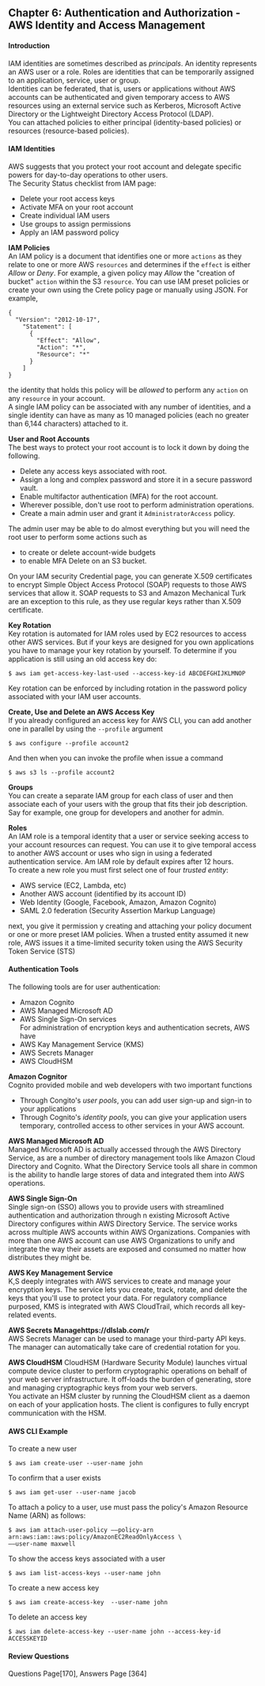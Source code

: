 ## Chapter 6: Authentication and Authorization - AWS Identity and Access Management    
#### Introduction   
IAM identities are sometimes described as _principals_. An identity represents an AWS user or a role. Roles are identities that can be temporarily assigned to an application, service, user or group.   
Identities can be federated, that is, users or applications without AWS accounts can be authenticated and given temporary access to AWS resources using an external service such as Kerberos, Microsoft Active Directory or the Lightweight Directory Access Protocol (LDAP).  
You can attached policies to either principal (identity-based policies) or resources (resource-based policies).  

#### IAM Identities  
AWS suggests that you protect your root account and delegate specific powers for day-to-day operations to other users.  
The Security Status checklist from IAM page:  
* Delete your root access keys  
* Activate MFA on your root account  
* Create individual IAM users
* Use groups to assign permissions  
* Apply an IAM password policy  

__IAM Policies__  
An IAM policy is a document that identifies one or more `actions` as they relate to one or more AWS `resources` and determines if the `effect` is either _Allow_ or _Deny_. For example, a given policy may _Allow_ the "creation of bucket" `action` within the S3 `resource`.
You can use IAM preset policies or create your own using the Crete policy page or manually using JSON. For example,
```
{
  "Version": "2012-10-17",
    "Statement": [
      {
        "Effect": "Allow",
        "Action": "*",
        "Resource": "*"
      }
    ]
}
```
the identity that holds this policy will be _allowed_ to perform any `action` on any `resource` in your account.        
A single IAM policy can be associated with any number of identities, and a single identity can have as many as 10 managed policies (each no greater than 6,144 characters) attached to it.

__User and Root Accounts__  
The best ways to protect your root account is to lock it down by doing the following.
* Delete any access keys associated with root.
* Assign a long and complex password and store it in a secure password vault.
* Enable multifactor authentication (MFA) for the root account.  
* Wherever possible, don't use root to perform administration operations.
* Create a main admin user and grant it `AdministratorAccess` policy.

 The admin user may be able to do almost  everything but you will need the  root user  to perform some actions such as
 * to create or delete account-wide budgets
 * to enable MFA Delete on an S3 bucket.

On your IAM security Credential page, you can generate X.509 certificates to encrypt Simple Object Access Protocol (SOAP) requests to those AWS services that allow it.  SOAP requests to S3 and Amazon Mechanical Turk are an exception to this rule, as they use regular keys rather than X.509 certificate.

__Key Rotation__   
Key rotation is automated for IAM roles used by EC2 resources to access other AWS services.  But if your keys are designed for you own applications you have to manage your key rotation by yourself. To determine if you application is still using an old access key do:
```
$ aws iam get-access-key-last-used --access-key-id ABCDEFGHIJKLMNOP
```  
Key rotation can be enforced by including rotation in the password policy associated with your IAM user accounts.

__Create, Use and Delete an AWS Access Key__  
If you already configured an access key for AWS CLI, you can add another one in parallel by using the `--profile`  argument  
```
$ aws configure --profile account2
```
And then when you can invoke the profile when issue a command   
```
$ aws s3 ls --profile account2
```

__Groups__  
You can create a separate IAM group for each class of user and then associate each of your users with the group that fits their job description.  Say for example, one group for developers and another for admin.   

__Roles__    
An IAM role is a temporal identity that a user or service seeking access to your account resources can request. You can use it to give temporal access to another AWS account or uses who sign in using a federated authentication service. Am IAM role by default expires after 12 hours.     
To create a new role you must first select one of four _trusted entity_:
* AWS service (EC2, Lambda, etc)
* Another AWS account (identified by its account ID)
* Web Identity (Google, Facebook, Amazon, Amazon Cognito)
* SAML 2.0 federation (Security Assertion Markup Language)  

next, you give it permission y creating and attaching your policy document or one or more preset IAM policies.  When a trusted entity assumed it new role, AWS issues it a time-limited security token using the AWS Security Token Service (STS)  

#### Authentication Tools
The following tools are for user authentication:  
* Amazon Cognito
* AWS Managed Microsoft AD
* AWS Single Sign-On services  
For administration of encryption keys and authentication secrets, AWS have
* AWS Kay Management Service (KMS)
* AWS Secrets Manager
* AWS CloudHSM  

__Amazon Cognitor__  
Cognito provided mobile and web developers with two important functions
* Through Congito's _user pools_, you can add user sign-up and sign-in to your applications  
* Through Cognito's _identity pools_, you can give your application users temporary, controlled access to other services in your AWS account.   

__AWS Managed Microsoft AD__   
Managed Microsoft AD is actually accessed through the AWS Directory Service, as are a number of directory management tools like Amazon Cloud Directory and Cognito.  What the Directory Service tools all share in common is the ability to handle large stores of data and integrated them into AWS operations.

__AWS Single Sign-On__  
Single sign-on (SSO) allows you to provide users with streamlined authentication and authorization through n existing Microsoft Active Directory configures within AWS Directory Service. The service works across multiple AWS accounts within AWS Organizations. Companies with more than one AWS account can use AWS Organizations to unify and integrate the way their assets are exposed and consumed no matter how distributes they might be.  

__AWS Key Management Service__  
K,S deeply integrates with AWS services to create and manage your encryption keys.  The service lets you create, track, rotate, and delete the keys that you'll use to protect your data. For regulatory compliance purposed, KMS is integrated with AWS CloudTrail, which records all key-related events.  

__AWS Secrets Managehttps://dlslab.com/r__  
AWS Secrets Manager can be used to manage your third-party API keys.  The manager can automatically take care of credential rotation for you.  

__AWS CloudHSM__
CloudHSM (Hardware Security Module) launches virtual compute device cluster to perform cryptographic operations on behalf of your web server infrastructure. It off-loads the burden of generating, store and managing cryptographic keys from your web servers.   
You activate an HSM cluster by running the CloudHSM client as a daemon on each of your application hosts. The client is configures to fully encrypt communication with the HSM.  

#### AWS CLI Example   
To create a new user
```
$ aws iam create-user --user-name john
```  
To confirm that a user exists
```
$ aws iam get-user --user-name jacob
```
To attach a policy to a user, use must pass the policy's Amazon Resource Name (ARN) as follows:  
```
$ aws iam attach-user-policy ––policy-arn arn:aws:iam::aws:policy/AmazonEC2ReadOnlyAccess \
––user-name maxwell
```  
To show the access keys associated with a user
```
$ aws iam list-access-keys --user-name john
```
To create a new access key
```
$ aws iam create-access-key  --user-name john
```
To delete an access key  
```
$ aws iam delete-access-key --user-name john --access-key-id ACCESSKEYID
```

#### Review Questions  
Questions Page[170], Answers Page [364]
